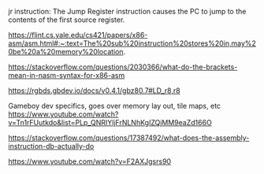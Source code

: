 jr instruction: The Jump Register instruction causes the PC to jump to the contents of the first source register.

https://flint.cs.yale.edu/cs421/papers/x86-asm/asm.html#:~:text=The%20sub%20instruction%20stores%20in,may%20be%20a%20memory%20location.

https://stackoverflow.com/questions/2030366/what-do-the-brackets-mean-in-nasm-syntax-for-x86-asm

https://rgbds.gbdev.io/docs/v0.4.1/gbz80.7#LD_r8,r8

Gameboy dev specifics, goes over memory lay out, tile maps, etc 
https://www.youtube.com/watch?v=Tn1rFUutkdo&list=PLp_QNRIYljFrNLNhKgIZQjMM9eaZd166O

https://stackoverflow.com/questions/17387492/what-does-the-assembly-instruction-db-actually-do


https://www.youtube.com/watch?v=F2AXJgsrs90

